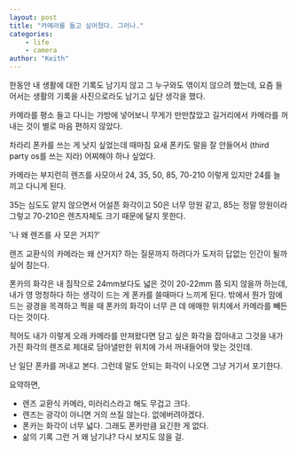```yaml
---
layout: post
title: "카메라를 들고 싶어졌다. 그러나."
categories:
    - life
    - camera
author: "Keith"
---
```


한동안 내 생활에 대한 기록도 남기지 않고 그 누구와도 엮이지 않으려 했는데, 요즘 들어서는 생활의 기록을 사진으로라도 남기고 싶단 생각을 했다. 

카메라를 평소 들고 다니는 가방에 넣어보니 무게가 만만찮았고 길거리에서 카메라를 꺼내는 것이 별로 마음 편하지 않았다.

차라리 폰카를 쓰는 게 낫지 싶었는데 때마침 요새 폰카도 말을 잘 안들어서 (third party os를 쓰는 지라) 어찌해야 하나 싶었다.

카메라는 부지런히 렌즈를 사모아서 24, 35, 50, 85, 70-210 이렇게 있지만 24를 늘 끼고 다니게 된다.

35는 심도도 얕지 않으면서 어설픈 화각이고 50은 너무 망원 같고, 85는 정말 망원이라 그렇고 70-210은 렌즈자체도 크기 때문에 달지 못한다.

'나 왜 렌즈를 사 모은 거지?'

렌즈 교환식의 카메라는 왜 산거지? 하는 질문까지 하려다가 도저히 답없는 인간이 될까 싶어 참는다.

폰카의 화각은 내 짐작으로 24mm보다도 넓은 것이 20-22mm 쯤 되지 않을까 하는데, 내가 영 멍청하다 하는 생각이 드는 게 폰카를 쓸때마다 느끼게 된다. 밖에서 뭔가 맘에 드는 광경을 목격하고 찍을 때 폰카의 화각이 너무 큰 데 애매한 위치에서 카메라를 빼든다는 것이다. 

적어도 내가 이렇게 오래 카메라를 만져왔다면 담고 싶은 화각을 잡아내고 그것을 내가 가진 화각의 렌즈로 제대로 담아낼만한 위치에 가서 꺼내들어야 맞는 것인데. 

난 일단 폰카를 꺼내고 본다. 그런데 말도 안되는 화각이 나오면 그냥 거기서 포기한다. 

요약하면,

- 렌즈 교환식 카메라, 미러리스라고 해도 무겁고 크다.
- 렌즈는 광각이 아니면 거의 쓰질 않는다. 없에버려야겠다.
- 폰카는 화각이 너무 넓다. 그래도 폰카만큼 요긴한 게 없다.
- 삶의 기록 그런 거 왜 남기냐? 다시 보지도 않을 걸.

